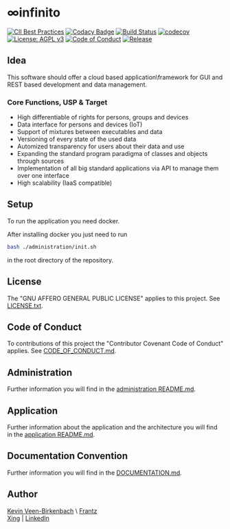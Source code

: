 # ∞infinito
[![CII Best Practices](https://bestpractices.coreinfrastructure.org/projects/2448/badge)](https://bestpractices.coreinfrastructure.org/projects/2448)
[![Codacy Badge](https://api.codacy.com/project/badge/Grade/2754e42b5db4404798c13d1cf871dac3)](https://app.codacy.com/app/KevinFrantz/infinito?utm_source=github.com&utm_medium=referral&utm_content=KevinFrantz/infinito&utm_campaign=Badge_Grade_Dashboard)
[![Build Status](https://travis-ci.org/KevinFrantz/infinito.svg?branch=master)](https://travis-ci.org/KevinFrantz/infinito) [![codecov](https://codecov.io/gh/KevinFrantz/infinito/branch/master/graph/badge.svg)](https://codecov.io/gh/KevinFrantz/infinito) [![License: AGPL v3](https://img.shields.io/badge/License-AGPL%20v3-blue.svg)](https://www.gnu.org/licenses/agpl-3.0) [![Code of Conduct](https://img.shields.io/badge/%E2%9D%A4-code%20of%20conduct-blue.svg?style=flat)](https://github.com/KevinFrantz/infinito/blob/master/CODE_OF_CONDUCT.md) [![Release](https://img.shields.io/badge/Release-Pre--Alpha--Release-red.svg)](https://en.wikipedia.org/wiki/Software_release_life_cycle)


## Idea
This software should offer a cloud based application\\framework for GUI and REST based development and data management.

### Core Functions, USP & Target
- High differentiable of rights for persons, groups and devices
- Data interface for persons and devices (IoT)
- Support of mixtures between executables and data
- Versioning of every state of the used data
- Automized transparency for users about their data and use
- Expanding the standard program paradigma of classes and objects through sources
- Implementation of all big standard applications via API to manage them over one interface
- High scalability (IaaS compatible)

## Setup
To run the application you need docker.

After installing docker you just need to run
```bash
bash ./administration/init.sh
```
in the root directory of the repository.

## License
The "GNU AFFERO GENERAL PUBLIC LICENSE" applies to this project. See [LICENSE.txt](./LICENSE.txt).

## Code of Conduct
To contributions of this project the "Contributor Covenant Code of Conduct" applies. See [CODE_OF_CONDUCT.md](./CODE_OF_CONDUCT.md).

## Administration
Further information you will find in the [administration README.md](./administration/README.md).

## Application
Further information about the application and the architecture you will find in the [application README.md](./application/README.md).

## Documentation Convention
Further information you will find in the [DOCUMENTATION.md](./DOCUMENTATION_CONVENTION.md).

## Author
[Kevin Veen-Birkenbach](kevin@veen.world) \\ [Frantz](mail@Kevin-Frantz.de) <br />
 [Xing](https://www.xing.com/profile/Kevin_Frantz2/) | [LinkedIn](https://www.linkedin.com/in/kevinfrantz/)
